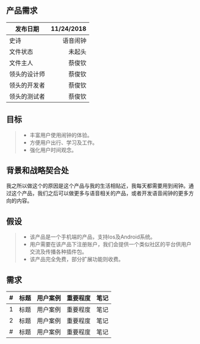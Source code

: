 ## 产品需求
| 发布日期 | 11/24/2018 |
| --------   | -----:  |
| 史诗 | 语音闹钟 | 
| 文件状态 | 未起头 | 
| 文件主人 | 蔡俊钦 | 
| 领头的设计师  | 蔡俊钦 | 
| 领头的开发者  | 蔡俊钦 | 
| 领头的测试者  | 蔡俊钦 | 

## 目标
> * 丰富用户使用闹钟的体验。
> * 方便用户出行、学习及工作。
> * 强化用户时间观念。

## 背景和战略契合处
我之所以做这个的原因是这个产品与我的生活相贴近，我每天都需要用到闹钟。通过这个产品，我们之后可以做更多与语音相关的产品，或者开发语音闹钟的更多方向的内容。

## 假设
> * 该产品是一个手机端的产品，支持Ios及Android系统。
> * 用户需要在该产品下注册账户，我们会提供一个类似社区的平台供用户交流及传播各种插件包。
> * 该产品完全免费，部分扩展功能则收费。

## 需求
| # | 标题 | 用户案例 | 重要程度 | 笔记 |
| --------   | -----| ----  |--------   |-----:  |
| 1 | 标题 | 用户案例 | 重要程度 | 笔记 |
| 2 | 标题 | 用户案例 | 重要程度 | 笔记 |
| # | 标题 | 用户案例 | 重要程度 | 笔记 |
